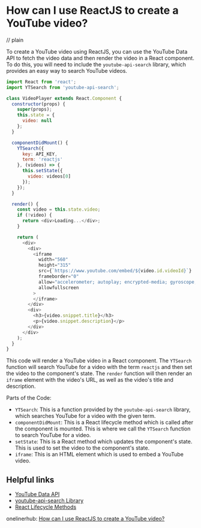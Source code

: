 # How can I use ReactJS to create a YouTube video?
// plain

To create a YouTube video using ReactJS, you can use the YouTube Data API to fetch the video data and then render the video in a React component. To do this, you will need to include the `youtube-api-search` library, which provides an easy way to search YouTube videos.

```javascript
import React from 'react';
import YTSearch from 'youtube-api-search';

class VideoPlayer extends React.Component {
  constructor(props) {
    super(props);
    this.state = {
      video: null
    };
  }

  componentDidMount() {
    YTSearch({
      key: API_KEY,
      term: 'reactjs'
    }, (videos) => {
      this.setState({
        video: videos[0]
      });
    });
  }

  render() {
    const video = this.state.video;
    if (!video) {
      return <div>Loading...</div>;
    }

    return (
      <div>
        <div>
          <iframe
            width="560"
            height="315"
            src={`https://www.youtube.com/embed/${video.id.videoId}`}
            frameborder="0"
            allow="accelerometer; autoplay; encrypted-media; gyroscope; picture-in-picture"
            allowfullscreen
          >
          </iframe>
        </div>
        <div>
          <h3>{video.snippet.title}</h3>
          <p>{video.snippet.description}</p>
        </div>
      </div>
    );
  }
}
```

This code will render a YouTube video in a React component. The `YTSearch` function will search YouTube for a video with the term `reactjs` and then set the video to the component's state. The `render` function will then render an `iframe` element with the video's URL, as well as the video's title and description.

Parts of the Code:
- `YTSearch`: This is a function provided by the `youtube-api-search` library, which searches YouTube for a video with the given term.
- `componentDidMount`: This is a React lifecycle method which is called after the component is mounted. This is where we call the `YTSearch` function to search YouTube for a video.
- `setState`: This is a React method which updates the component's state. This is used to set the video to the component's state.
- `iframe`: This is an HTML element which is used to embed a YouTube video.

## Helpful links
- [YouTube Data API](https://developers.google.com/youtube/v3/getting-started)
- [youtube-api-search Library](https://www.npmjs.com/package/youtube-api-search)
- [React Lifecycle Methods](https://reactjs.org/docs/react-component.html#the-component-lifecycle)

onelinerhub: [How can I use ReactJS to create a YouTube video?](https://onelinerhub.com/reactjs/how-can-i-use-reactjs-to-create-a-youtube-video)